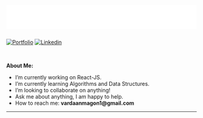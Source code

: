 <!-- Your title -->

<h1 align="center">
  <img src="https://raw.githubusercontent.com/Vardaan100/Vardaan100/master/name.svg" alt="Vardaan Magon" />
</h1>

<!-- Your badges
You can use the website to generate badges: https://shields.io/
-->

[![Portfolio](https://img.shields.io/badge/-Portfolio-red?style=flat&logo=appveyor&logoColor=white)]()
[![Linkedin](https://img.shields.io/badge/-LinkedIn-blue?style=flat&logo=Linkedin&logoColor=white)](https://www.linkedin.com/in/vardaan-magon-4976a7145/)

&nbsp;

<!-- Talking about you -->
**About Me:**

- I’m currently working on React-JS.
- I’m currently learning Algorithms and Data Structures.
- I’m looking to collaborate on anything!
- Ask me about anything, I am happy to help.
- How to reach me: __vardaanmagon1@gmail.com__

---
